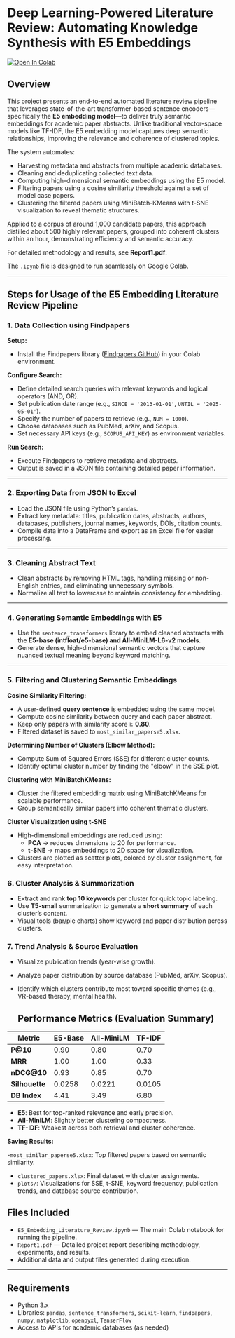 # Deep Learning-Powered Literature Review: Automating Knowledge Synthesis with E5 Embeddings

[![Open In Colab](https://colab.research.google.com/assets/colab-badge.svg)](https://colab.research.google.com/github/your-repo-path/E5_Embedding_Literature_Review.ipynb)

## Overview

This project presents an end-to-end automated literature review pipeline that leverages state-of-the-art transformer-based sentence encoders—specifically the **E5 embedding model**—to deliver truly semantic embeddings for academic paper abstracts. Unlike traditional vector-space models like TF-IDF, the E5 embedding model captures deep semantic relationships, improving the relevance and coherence of clustered topics.

The system automates:

- Harvesting metadata and abstracts from multiple academic databases.
- Cleaning and deduplicating collected text data.
- Computing high-dimensional semantic embeddings using the E5 model.
- Filtering papers using a cosine similarity threshold against a set of model case papers.
- Clustering the filtered papers using MiniBatch-KMeans with t-SNE visualization to reveal thematic structures.

Applied to a corpus of around 1,000 candidate papers, this approach distilled about 500 highly relevant papers, grouped into coherent clusters within an hour, demonstrating efficiency and semantic accuracy.

For detailed methodology and results, see **Report1.pdf**.

The `.ipynb` file is designed to run seamlessly on Google Colab.

---

## Steps for Usage of the E5 Embedding Literature Review Pipeline

### 1. Data Collection using Findpapers

**Setup:**

- Install the Findpapers library ([Findpapers GitHub](https://github.com/jonatasgrosman/findpapers)) in your Colab environment.

**Configure Search:**

- Define detailed search queries with relevant keywords and logical operators (AND, OR).
- Set publication date range (e.g., `SINCE = '2013-01-01'`, `UNTIL = '2025-05-01'`).
- Specify the number of papers to retrieve (e.g., `NUM = 1000`).
- Choose databases such as PubMed, arXiv, and Scopus.
- Set necessary API keys (e.g., `SCOPUS_API_KEY`) as environment variables.

**Run Search:**

- Execute Findpapers to retrieve metadata and abstracts.
- Output is saved in a JSON file containing detailed paper information.

---

### 2. Exporting Data from JSON to Excel

- Load the JSON file using Python’s `pandas`.
- Extract key metadata: titles, publication dates, abstracts, authors, databases, publishers, journal names, keywords, DOIs, citation counts.
- Compile data into a DataFrame and export as an Excel file for easier processing.

---

### 3. Cleaning Abstract Text

- Clean abstracts by removing HTML tags, handling missing or non-English entries, and eliminating unnecessary symbols.
- Normalize all text to lowercase to maintain consistency for embedding.

---

### 4. Generating Semantic Embeddings with E5

- Use the `sentence_transformers` library to embed cleaned abstracts with the **E5-base (intfloat/e5-base) and All-MiniLM-L6-v2 models**.
- Generate dense, high-dimensional semantic vectors that capture nuanced textual meaning beyond keyword matching.

---

### 5. Filtering and Clustering Semantic Embeddings

**Cosine Similarity Filtering:**

- A user-defined **query sentence** is embedded using the same model.
- Compute cosine similarity between query and each paper abstract.
- Keep only papers with similarity score ≥ **0.80**.
- Filtered dataset is saved to `most_similar_paperse5.xlsx`.

**Determining Number of Clusters (Elbow Method):**

- Compute Sum of Squared Errors (SSE) for different cluster counts.
- Identify optimal cluster number by finding the "elbow" in the SSE plot.

**Clustering with MiniBatchKMeans:**

- Cluster the filtered embedding matrix using MiniBatchKMeans for scalable performance.
- Group semantically similar papers into coherent thematic clusters.

**Cluster Visualization using t-SNE**
- High-dimensional embeddings are reduced using:
  - **PCA** → reduces dimensions to 20 for performance.
  - **t-SNE** → maps embeddings to 2D space for visualization.
- Clusters are plotted as scatter plots, colored by cluster assignment, for easy interpretation.

### 6. Cluster Analysis & Summarization
- Extract and rank **top 10 keywords** per cluster for quick topic labeling.
- Use **T5-small** summarization to generate a **short summary** of each cluster’s content.
- Visual tools (bar/pie charts) show keyword and paper distribution across clusters.

### 7. Trend Analysis & Source Evaluation
- Visualize publication trends (year-wise growth).
- Analyze paper distribution by source database (PubMed, arXiv, Scopus).
- Identify which clusters contribute most toward specific themes (e.g., VR-based therapy, mental health).

  ## Performance Metrics (Evaluation Summary)

| Metric         | E5-Base | All-MiniLM | TF-IDF |
|----------------|---------|------------|--------|
| **P@10**       | 0.90    | 0.80       | 0.70   |
| **MRR**        | 1.00    | 1.00       | 0.33   |
| **nDCG@10**    | 0.93    | 0.85       | 0.70   |
| **Silhouette** | 0.0258  | 0.0221     | 0.0105 |
| **DB Index**   | 4.41    | 3.49       | 6.80   |

- **E5**: Best for top-ranked relevance and early precision.
- **All-MiniLM**: Slightly better clustering compactness.
- **TF-IDF**: Weakest across both retrieval and cluster coherence.



**Saving Results:**

-`most_similar_paperse5.xlsx`: Top filtered papers based on semantic similarity.
- `clustered_papers.xlsx`: Final dataset with cluster assignments.
- `plots/`: Visualizations for SSE, t-SNE, keyword frequency, publication trends, and database source contribution.


## Files Included

- `E5_Embedding_Literature_Review.ipynb` — The main Colab notebook for running the pipeline.
- `Report1.pdf` — Detailed project report describing methodology, experiments, and results.
- Additional data and output files generated during execution.

---

## Requirements

- Python 3.x
- Libraries: `pandas`, `sentence_transformers`, `scikit-learn`, `findpapers`, `numpy`, `matplotlib`, `openpyxl`, `TenserFlow`
- Access to APIs for academic databases (as needed)




